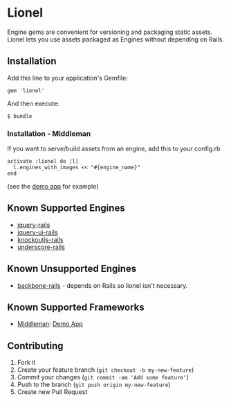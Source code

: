 # Lionel

Engine gems are convenient for versioning and packaging static assets.  Lionel lets you use assets packaged as Engines without depending on Rails.

## Installation

Add this line to your application's Gemfile:

    gem 'lionel'

And then execute:

    $ bundle

### Installation - Middleman

If you want to serve/build assets from an engine, add this to your config.rb

    activate :lionel do |l|
      l.engines_with_images << "#{engine_name}"
    end

(see the [demo app](https://github.com/gkop/lionel-middleman-demo/blob/master/config.rb) for example)

## Known Supported Engines

* [jquery-rails](https://rubygems.org/gems/jquery-rails)
* [jquery-ui-rails](https://rubygems.org/gems/jquery-ui-rails)
* [knockoutjs-rails](https://rubygems.org/gems/knockoutjs-rails)
* [underscore-rails](https://rubygems.org/gems/underscore-rails)

## Known Unsupported Engines

* [backbone-rails](https://rubygems.org/gems/backbone-rails) - depends on Rails so lionel isn't necessary.

## Known Supported Frameworks

* [Middleman](http://middlemanapp.com/): [Demo App](https://github.com/gkop/lionel-middleman-demo)

## Contributing

1. Fork it
2. Create your feature branch (`git checkout -b my-new-feature`)
3. Commit your changes (`git commit -am 'Add some feature'`)
4. Push to the branch (`git push origin my-new-feature`)
5. Create new Pull Request
